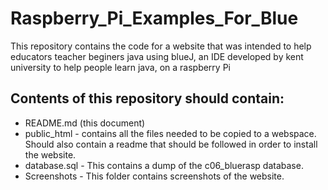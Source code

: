 # Raspberry_Pi_Examples_For_Blue

This repository contains the code for a website that was intended to help educators teacher beginers java using blueJ, an IDE developed by kent university to help people learn java, on a raspberry Pi

## Contents of this repository should contain:

- README.md (this document)
- public_html - contains all the files needed to be copied to a webspace. Should also contain a readme that should be followed in order to install the website.
- database.sql - This contains a dump of the c06_bluerasp database.
- Screenshots - This folder contains screenshots of the website.
